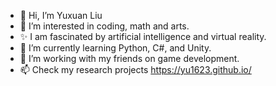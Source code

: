 - 👋 Hi, I’m Yuxuan Liu
- 👀 I’m interested in coding, math and arts.
- ✨ I am fascinated by artificial intelligence and virtual reality. 
- 🌱 I’m currently learning Python, C#, and Unity.
- 💞️ I’m working with my friends on game development.
- 📫 Check my research projects https://yu1623.github.io/

<!---
yuxuanliu-bsd/yuxuanliu-bsd is a ✨ special ✨ repository because its `README.md` (this file) appears on your GitHub profile.
You can click the Preview link to take a look at your changes.
--->
